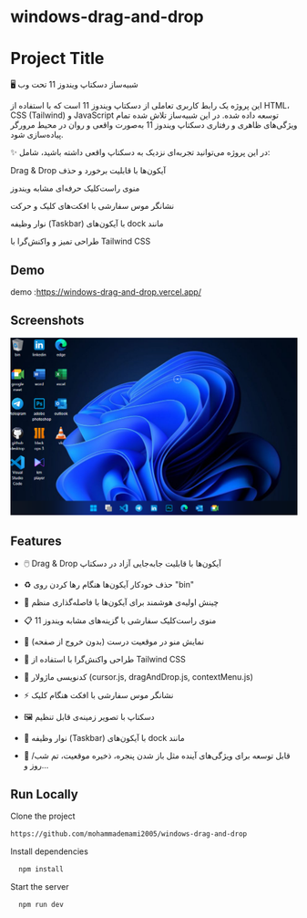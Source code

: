 # windows-drag-and-drop

# Project Title

🖥️ شبیه‌ساز دسکتاپ ویندوز 11 تحت وب

این پروژه یک رابط کاربری تعاملی از دسکتاپ ویندوز 11 است که با استفاده از HTML، CSS (Tailwind) و JavaScript توسعه داده شده. در این شبیه‌ساز تلاش شده تمام ویژگی‌های ظاهری و رفتاری دسکتاپ ویندوز 11 به‌صورت واقعی و روان در محیط مرورگر پیاده‌سازی شود.

✨ در این پروژه می‌توانید تجربه‌ای نزدیک به دسکتاپ واقعی داشته باشید، شامل:

Drag & Drop آیکون‌ها با قابلیت برخورد و حذف

منوی راست‌کلیک حرفه‌ای مشابه ویندوز

نشانگر موس سفارشی با افکت‌های کلیک و حرکت

نوار وظیفه (Taskbar) با آیکون‌های dock مانند

طراحی تمیز و واکنش‌گرا با Tailwind CSS
## Demo

demo :https://windows-drag-and-drop.vercel.app/


## Screenshots

![Desktop Screenshot](./screencapture-windows-drag-and-drop-vercel-app-2025-08-05-00_26_14.png)



## Features
- 🖱️ Drag & Drop آیکون‌ها با قابلیت جابه‌جایی آزاد در دسکتاپ

- ♻️ حذف خودکار آیکون‌ها هنگام رها کردن روی "bin"

- 🧠 چینش اولیه‌ی هوشمند برای آیکون‌ها با فاصله‌گذاری منظم

- 📋 منوی راست‌کلیک سفارشی با گزینه‌های مشابه ویندوز 11

- 🎯 نمایش منو در موقعیت درست (بدون خروج از صفحه)

- 🎨 طراحی واکنش‌گرا با استفاده از Tailwind CSS

- 🧩 کدنویسی ماژولار (cursor.js, dragAndDrop.js, contextMenu.js)

- ⚡ نشانگر موس سفارشی با افکت هنگام کلیک

- 🖼️ دسکتاپ با تصویر زمینه‌ی قابل تنظیم

- 📂 نوار وظیفه (Taskbar) با آیکون‌های dock مانند

- 🚀 قابل توسعه برای ویژگی‌های آینده مثل باز شدن پنجره، ذخیره موقعیت، تم شب/روز و...

## Run Locally

Clone the project

```bash
https://github.com/mohammademami2005/windows-drag-and-drop
```



Install dependencies

```bash
  npm install
```

Start the server

```bash
  npm run dev
```

